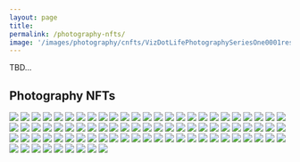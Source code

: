 ```yaml
---
layout: page
title:  
permalink: /photography-nfts/
image: '/images/photography/cnfts/VizDotLifePhotographySeriesOne0001resized_25.jpg'
---
```

TBD...

## Photography NFTs

![](/images/photography/cnfts/VizDotLifePhotographySeriesOne0001resized_25.jpg) 
![](/images/photography/cnfts/VizDotLifePhotographySeriesOne0002resized_25.jpg) 
![](/images/photography/cnfts/VizDotLifePhotographySeriesOne0003resized_25.jpg) 
![](/images/photography/cnfts/VizDotLifePhotographySeriesOne0004resized_25.jpg) 
![](/images/photography/cnfts/VizDotLifePhotographySeriesOne0005resized_25.jpg) 
![](/images/photography/cnfts/VizDotLifePhotographySeriesOne0006resized_25.jpg) 
![](/images/photography/cnfts/VizDotLifePhotographySeriesOne0007resized_25.jpg) 
![](/images/photography/cnfts/VizDotLifePhotographySeriesOne0008resized_25.jpg) 
![](/images/photography/cnfts/VizDotLifePhotographySeriesOne0009resized_25.jpg) 
![](/images/photography/cnfts/VizDotLifePhotographySeriesOne0010resized_25.jpg) 
![](/images/photography/cnfts/VizDotLifePhotographySeriesOne0011resized_25.jpg) 
![](/images/photography/cnfts/VizDotLifePhotographySeriesOne0012resized_25.jpg) 
![](/images/photography/cnfts/VizDotLifePhotographySeriesOne0013resized_25.jpg) 
![](/images/photography/cnfts/VizDotLifePhotographySeriesOne0014resized_25.jpg) 
![](/images/photography/cnfts/VizDotLifePhotographySeriesOne0015resized_25.jpg) 
![](/images/photography/cnfts/VizDotLifePhotographySeriesOne0016resized_25.jpg) 
![](/images/photography/cnfts/VizDotLifePhotographySeriesOne0017resized_25.jpg) 
![](/images/photography/cnfts/VizDotLifePhotographySeriesOne0018resized_25.jpg) 
![](/images/photography/cnfts/VizDotLifePhotographySeriesOne0019resized_25.jpg) 
![](/images/photography/cnfts/VizDotLifePhotographySeriesOne0020resized_25.jpg) 
![](/images/photography/cnfts/VizDotLifePhotographySeriesOne0021resized_25.jpg) 
![](/images/photography/cnfts/VizDotLifePhotographySeriesOne0022resized_25.jpg) 
![](/images/photography/cnfts/VizDotLifePhotographySeriesOne0023resized_25.jpg) 
![](/images/photography/cnfts/VizDotLifePhotographySeriesOne0024resized_25.jpg) 
![](/images/photography/cnfts/VizDotLifePhotographySeriesOne0025resized_25.jpg) 
![](/images/photography/cnfts/VizDotLifePhotographySeriesOne0026resized_25.jpg) 
![](/images/photography/cnfts/VizDotLifePhotographySeriesOne0027resized_25.jpg) 
![](/images/photography/cnfts/VizDotLifePhotographySeriesOne0028resized_25.jpg) 
![](/images/photography/cnfts/VizDotLifePhotographySeriesOne0029resized_25.jpg) 
![](/images/photography/cnfts/VizDotLifePhotographySeriesOne0030resized_25.jpg) 
![](/images/photography/cnfts/VizDotLifePhotographySeriesOne0031resized_25.jpg) 
![](/images/photography/cnfts/VizDotLifePhotographySeriesOne0032resized_25.jpg) 
![](/images/photography/cnfts/VizDotLifePhotographySeriesOne0033resized_25.jpg) 
![](/images/photography/cnfts/VizDotLifePhotographySeriesOne0034resized_25.jpg) 
![](/images/photography/cnfts/VizDotLifePhotographySeriesOne0035resized_25.jpg) 
![](/images/photography/cnfts/VizDotLifePhotographySeriesOne0036resized_25.jpg) 
![](/images/photography/cnfts/VizDotLifePhotographySeriesOne0037resized_25.jpg) 
![](/images/photography/cnfts/VizDotLifePhotographySeriesOne0038resized_25.jpg) 
![](/images/photography/cnfts/VizDotLifePhotographySeriesOne0039resized_25.jpg) 
![](/images/photography/cnfts/VizDotLifePhotographySeriesOne0040resized_25.jpg) 
![](/images/photography/cnfts/VizDotLifePhotographySeriesOne0041resized_25.jpg) 
![](/images/photography/cnfts/VizDotLifePhotographySeriesOne0042resized_25.jpg) 
![](/images/photography/cnfts/VizDotLifePhotographySeriesOne0043resized_25.jpg) 
![](/images/photography/cnfts/VizDotLifePhotographySeriesOne0044resized_25.jpg) 
![](/images/photography/cnfts/VizDotLifePhotographySeriesOne0045resized_25.jpg) 
![](/images/photography/cnfts/VizDotLifePhotographySeriesOne0046resized_25.jpg) 
![](/images/photography/cnfts/VizDotLifePhotographySeriesOne0047resized_25.jpg) 
![](/images/photography/cnfts/VizDotLifePhotographySeriesOne0048resized_25.jpg) 
![](/images/photography/cnfts/VizDotLifePhotographySeriesOne0049resized_25.jpg) 
![](/images/photography/cnfts/VizDotLifePhotographySeriesOne0050resized_25.jpg) 
![](/images/photography/cnfts/VizDotLifePhotographySeriesOne0051resized_25.jpg) 
![](/images/photography/cnfts/VizDotLifePhotographySeriesOne0052resized_25.jpg) 
![](/images/photography/cnfts/VizDotLifePhotographySeriesOne0053resized_25.jpg) 
![](/images/photography/cnfts/VizDotLifePhotographySeriesOne0054resized_25.jpg) 
![](/images/photography/cnfts/VizDotLifePhotographySeriesOne0055resized_25.jpg) 
![](/images/photography/cnfts/VizDotLifePhotographySeriesOne0056resized_25.jpg) 
![](/images/photography/cnfts/VizDotLifePhotographySeriesOne0057resized_25.jpg) 
![](/images/photography/cnfts/VizDotLifePhotographySeriesOne0058resized_25.jpg) 
![](/images/photography/cnfts/VizDotLifePhotographySeriesOne0059resized_25.jpg) 
![](/images/photography/cnfts/VizDotLifePhotographySeriesOne0060resized_25.jpg) 
![](/images/photography/cnfts/VizDotLifePhotographySeriesOne0061resized_25.jpg) 
![](/images/photography/cnfts/VizDotLifePhotographySeriesOne0062resized_25.jpg) 
![](/images/photography/cnfts/VizDotLifePhotographySeriesOne0063resized_25.jpg) 
![](/images/photography/cnfts/VizDotLifePhotographySeriesOne0064resized_25.jpg) 
![](/images/photography/cnfts/VizDotLifePhotographySeriesOne0065resized_25.jpg) 
![](/images/photography/cnfts/VizDotLifePhotographySeriesOne0066resized_25.jpg) 
![](/images/photography/cnfts/VizDotLifePhotographySeriesOne0067resized_25.jpg) 
![](/images/photography/cnfts/VizDotLifePhotographySeriesOne0068resized_25.jpg) 
![](/images/photography/cnfts/VizDotLifePhotographySeriesOne0069resized_25.jpg) 
![](/images/photography/cnfts/VizDotLifePhotographySeriesOne0070resized_25.jpg) 
![](/images/photography/cnfts/VizDotLifePhotographySeriesOne0071resized_25.jpg) 
![](/images/photography/cnfts/VizDotLifePhotographySeriesOne0072resized_25.jpg) 
![](/images/photography/cnfts/VizDotLifePhotographySeriesOne0073resized_25.jpg) 
![](/images/photography/cnfts/VizDotLifePhotographySeriesOne0074resized_25.jpg) 
![](/images/photography/cnfts/VizDotLifePhotographySeriesOne0075resized_25.jpg) 
![](/images/photography/cnfts/VizDotLifePhotographySeriesOne0076resized_25.jpg) 
![](/images/photography/cnfts/VizDotLifePhotographySeriesOne0077resized_25.jpg) 
![](/images/photography/cnfts/VizDotLifePhotographySeriesOne0078resized_25.jpg) 
![](/images/photography/cnfts/VizDotLifePhotographySeriesOne0079resized_25.jpg) 
![](/images/photography/cnfts/VizDotLifePhotographySeriesOne0080resized_25.jpg) 
![](/images/photography/cnfts/VizDotLifePhotographySeriesOne0081resized_25.jpg) 
![](/images/photography/cnfts/VizDotLifePhotographySeriesOne0082resized_25.jpg) 
![](/images/photography/cnfts/VizDotLifePhotographySeriesOne0083resized_25.jpg) 
![](/images/photography/cnfts/VizDotLifePhotographySeriesOne0084resized_25.jpg) 

